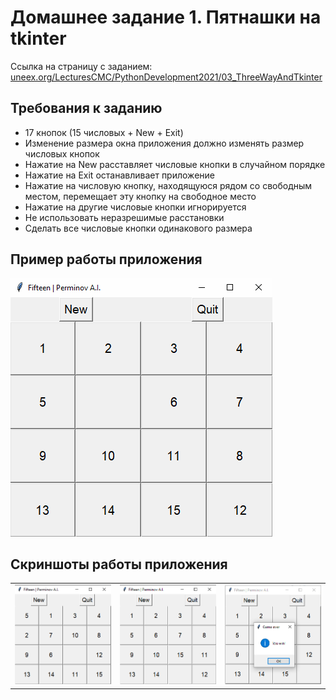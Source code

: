 # Домашнее задание 1. Пятнашки на tkinter

Ссылка на страницу с заданием: [uneex.org/LecturesCMC/PythonDevelopment2021/03_ThreeWayAndTkinter](https://uneex.org/LecturesCMC/PythonDevelopment2021/03_ThreeWayAndTkinter)

## Требования к заданию
* 17 кнопок (15 числовых + New + Exit)
* Изменение размера окна приложения должно изменять размер числовых кнопок
* Нажатие на New расставляет числовые кнопки в случайном порядке
* Нажатие на Exit останавливает приложение
* Нажатие на числовую кнопку, находящуюся рядом со свободным местом, перемещает эту кнопку на свободное место
* Нажатие на другие числовые кнопки игнорируется
* Не использовать неразрешимые расстановки
* Сделать все числовые кнопки одинакового размера

## Пример работы приложения

<img src='https://github.com/dronperminov/PythonDevelopment2021/blob/main/03_ThreeWayAndTkinter/examples/fifteen.gif' />
  
## Скриншоты работы приложения

<table>
  <tr>
    <td width='33%'><img src='https://github.com/dronperminov/PythonDevelopment2021/blob/main/03_ThreeWayAndTkinter/examples/example_start.png' /></td>
    <td width='33%'><img src='https://github.com/dronperminov/PythonDevelopment2021/blob/main/03_ThreeWayAndTkinter/examples/example_near_to_win.png' /></td>
    <td width='33%'><img src='https://github.com/dronperminov/PythonDevelopment2021/blob/main/03_ThreeWayAndTkinter/examples/examples_win.png' /></td>
  </tr>
</table>